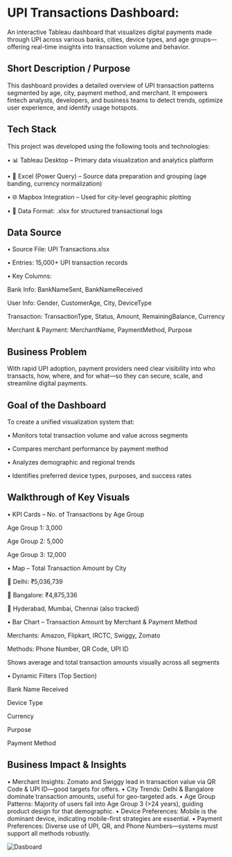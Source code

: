 # UPI Transactions Dashboard:
An interactive Tableau dashboard that visualizes digital payments made through UPI across various banks, cities, device types, and age groups—offering real-time insights into transaction volume and behavior.

## Short Description / Purpose
This dashboard provides a detailed overview of UPI transaction patterns segmented by age, city, payment method, and merchant. It empowers fintech analysts, developers, and business teams to detect trends, optimize user experience, and identify usage hotspots.

## Tech Stack
This project was developed using the following tools and technologies:

• 📊 Tableau Desktop – Primary data visualization and analytics platform

• 🧹 Excel (Power Query) – Source data preparation and grouping (age banding, currency normalization)

• 🌐 Mapbox Integration – Used for city-level geographic plotting

• 📁 Data Format: .xlsx for structured transactional logs

## Data Source
• Source File: UPI Transactions.xlsx

• Entries: 15,000+ UPI transaction records

• Key Columns:

  Bank Info: BankNameSent, BankNameReceived

  User Info: Gender, CustomerAge, City, DeviceType

  Transaction: TransactionType, Status, Amount, RemainingBalance, Currency

  Merchant & Payment: MerchantName, PaymentMethod, Purpose


## Business Problem
With rapid UPI adoption, payment providers need clear visibility into who transacts, how, where, and for what—so they can secure, scale, and streamline digital payments.

## Goal of the Dashboard
To create a unified visualization system that:

• Monitors total transaction volume and value across segments

• Compares merchant performance by payment method

• Analyzes demographic and regional trends

• Identifies preferred device types, purposes, and success rates

## Walkthrough of Key Visuals
• KPI Cards – No. of Transactions by Age Group

  Age Group 1: 3,000

  Age Group 2: 5,000

  Age Group 3: 12,000

• Map – Total Transaction Amount by City

📍 Delhi: ₹5,036,739

📍 Bangalore: ₹4,875,336

📍 Hyderabad, Mumbai, Chennai (also tracked)

• Bar Chart – Transaction Amount by Merchant & Payment Method

Merchants: Amazon, Flipkart, IRCTC, Swiggy, Zomato

Methods: Phone Number, QR Code, UPI ID

Shows average and total transaction amounts visually across all segments

• Dynamic Filters (Top Section)

 Bank Name Received

 Device Type

 Currency

 Purpose

 Payment Method

## Business Impact & Insights
• Merchant Insights: Zomato and Swiggy lead in transaction value via QR Code & UPI ID—good targets for offers.
• City Trends: Delhi & Bangalore dominate transaction amounts, useful for geo-targeted ads.
• Age Group Patterns: Majority of users fall into Age Group 3 (>24 years), guiding product design for that demographic.
• Device Preferences: Mobile is the dominant device, indicating mobile-first strategies are essential.
• Payment Preferences: Diverse use of UPI, QR, and Phone Numbers—systems must support all methods robustly.

![Dasboard]()
